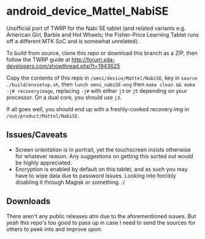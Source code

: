 # android_device_Mattel_NabiSE

Unofficial port of TWRP for the Nabi SE tablet (and related variants e.g. American Girl, Barbie and Hot Wheels; the Fisher-Price Learning Tablet runs off a different MTK SoC and is somewhat unrelated).

To build from source, clone this repo or download this branch as a ZIP, then follow the TWRP guide at http://forum.xda-developers.com/showthread.php?t=1943625

Copy the contents of this repo in `/omni/device/Mattel/NabiSE`, key in `source ./build/envsetup.sh`, then `lunch omni_nabiSE-eng` then `make clean && make -j# recoveryimage`, replacing `-j#` with either `j3` or `j5` depending on your processor. On a dual core, you should use `j3`.

If all goes well, you should end up with a freshly-cooked recovery.img in `/out/product/Mattel/NabiSE`.

## Issues/Caveats
* Screen orientation is in portrait, yet the touchscreen insists otherwise for whatever reason. Any suggestions on getting this sorted out would be highly appreciated.
* Encryption is enabled by default on this tablet, and as such you may have to wipe data due to password issues. Looking into forcibly disabling it through Magisk or something. :/

## Downloads
There aren't any public releases atm due to the aforementioned issues. But yeah this repo's too good to pass up in case I need to send the sources for others to peek into and improve upon.
